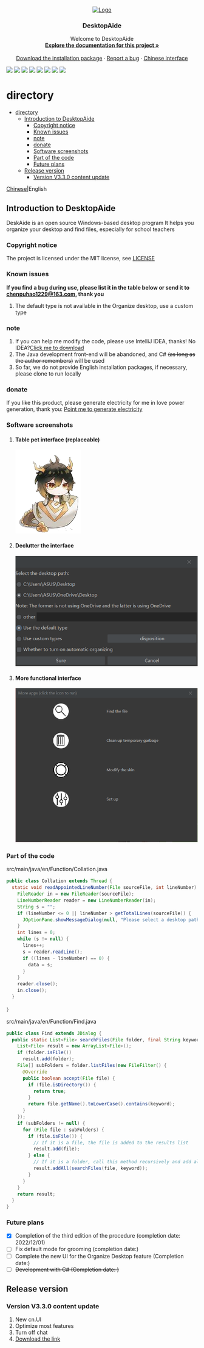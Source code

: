 
<br />

<p align="center">
  <a href="https://github.com/shaojintian/Best_README_template/">
    <img src="icon/DesktopAide.ico" alt="Logo" width="80" height="80">
  </a>

<h3 align="center">DesktopAide</h3>
  <p align="center">
   Welcome to DesktopAide
    <br />
    <a href="https://github.com/chenpuhao/DesktopAide/blob/README-en.md"><strong>Explore the documentation for this project »</strong></a>
    <br />
    <br />
    <a href="https://github.com/chenpuhao/DesktopAide/releases/download/DesktopAide/DesktopAide-withjre-3.3-setup.exe">Download the installation package</a>
    ·
    <a href="https://github.com/chenpuhao/DesktopAide/blob/main/README-en.md#known-issues">Report a bug</a>
    ·
    <a href="https://github.com/chenpuhao/DesktopAide/blob/README.md">Chinese interface</a>
  </p>

![](https://img.shields.io/github/license/chenpuhao/DesktopAide)
![](https://img.shields.io/github/languages/count/chenpuhao/DesktopAide)
![](https://img.shields.io/github/languages/code-size/chenpuhao/desktopaide)
![](https://img.shields.io/github/downloads/chenpuhao/desktopaide/total)
![](https://img.shields.io/github/stars/chenpuhao/desktopaide)
![](https://img.shields.io/github/watchers/chenpuhao/desktopaide)
![](https://img.shields.io/github/last-commit/chenpuhao/desktopaide)
![](https://img.shields.io/github/release-date/chenpuhao/desktopaide)


directory
===
<!-- TOC -->
* [directory](#directory)
  * [Introduction to DesktopAide](#introduction-to-desktopaide)
    * [Copyright notice](#copyright-notice)
    * [Known issues](#known-issues)
    * [note](#note)
    * [donate](#donate)
    * [Software screenshots](#software-screenshots)
    * [Part of the code](#part-of-the-code)
    * [Future plans](#future-plans)
  * [Release version](#release-version)
    * [Version V3.3.0 content update](#version-v330-content-update)
<!-- TOC -->
[Chinese](README.md)|English
## Introduction to DesktopAide
DeskAide is an open source Windows-based desktop program
It helps you organize your desktop and find files, especially for school teachers
### Copyright notice
The project is licensed under the MIT license, see [LICENSE](LICENSE)
### Known issues
**If you find a bug during use, please list it in the table below or send it to chenpuhao1229@163.com, thank you**
1. The default type is not available in the Organize desktop, use a custom type
### note
1. If you can help me modify the code, please use IntelliJ IDEA, thanks! No IDEA?[Click me to download](https://www.jetbrains.com/zh-cn/idea/download/)
2. The Java development front-end will be abandoned, and C# ~~(as long as the author remembers)~~ will be used
3. So far, we do not provide English installation packages, if necessary, please clone to run locally

### donate
If you like this product, please generate electricity for me in love power generation, thank you:
[Point me to generate electricity](https://afdian.net/a/desktopaide)

### Software screenshots
1. #### Table pet interface (replaceable)
   ![](icon/Body.png)
2. #### Declutter the interface
   ![](icon/readme/collation-en.png)
3. #### More functional interface
   ![](icon/readme/more-en.png)
### Part of the code
src/main/java/en/Function/Collation.java
```java
public class Collation extends Thread {
  static void readAppointedLineNumber(File sourceFile, int lineNumber) {
    FileReader in = new FileReader(sourceFile);
    LineNumberReader reader = new LineNumberReader(in);
    String s = "";
    if (lineNumber <= 0 || lineNumber > getTotalLines(sourceFile)) {
      JOptionPane.showMessageDialog(null, "Please select a desktop path", "An error has occurred", JOptionPane.ERROR_MESSAGE);
    }
    int lines = 0;
    while (s != null) {
      lines++;
      s = reader.readLine();
      if ((lines - lineNumber) == 0) {
        data = s;
      }
    }
    reader.close();
    in.close();
  }

}
```
src/main/java/en/Function/Find.java
```java
public class Find extends JDialog {
  public static List<File> searchFiles(File folder, final String keyword) {
    List<File> result = new ArrayList<File>();
    if (folder.isFile())
      result.add(folder);
    File[] subFolders = folder.listFiles(new FileFilter() {
      @Override
      public boolean accept(File file) {
        if (file.isDirectory()) {
          return true;
        }
        return file.getName().toLowerCase().contains(keyword);
      }
    });
    if (subFolders != null) {
      for (File file : subFolders) {
        if (file.isFile()) {
          // If it is a file, the file is added to the results list
          result.add(file);
        } else {
          // If it is a folder, call this method recursively and add all files to the resulting list
          result.addAll(searchFiles(file, keyword));
        }
      }
    }
    return result;
  }
}

```
### Future plans
- [x] Completion of the third edition of the procedure (completion date: 2022/12/01)
- [ ] Fix default mode for grooming (completion date:)
- [ ] Complete the new UI for the Organize Desktop feature (Completion date:)
- [ ] ~~Development with C# (Completion date: )~~

## Release version

### Version V3.3.0 content update
1. New cn.UI
2. Optimize most features
3. Turn off chat
4. [Download the link](https://github.com/chenpuhao/DesktopAide/releases/download/DesktopAide/DesktopAide-withjre-3.3-setup.exe)

